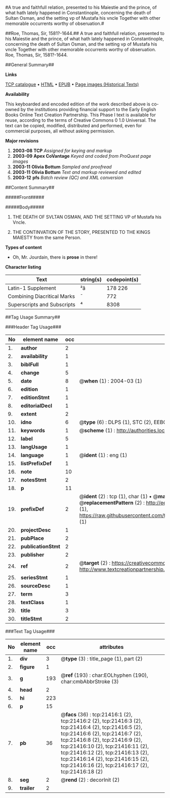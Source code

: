 #A true and faithfull relation, presented to his Maiestie and the prince, of what hath lately happened in Constantinople, concerning the death of Sultan Osman, and the setting vp of Mustafa his vncle Together with other memorable occurrents worthy of obseruation.#

##Roe, Thomas, Sir, 1581?-1644.##
A true and faithfull relation, presented to his Maiestie and the prince, of what hath lately happened in Constantinople, concerning the death of Sultan Osman, and the setting vp of Mustafa his vncle Together with other memorable occurrents worthy of obseruation.
Roe, Thomas, Sir, 1581?-1644.

##General Summary##

**Links**

[TCP catalogue](http://www.ota.ox.ac.uk/tcp/)  • 
[HTML](http://tei.it.ox.ac.uk/tcp/Texts-HTML/free/A08/A08166.html)  • 
[EPUB](http://tei.it.ox.ac.uk/tcp/Texts-EPUB/free/A08/A08166.epub) • 
[Page images (Historical Texts)](https://data.historicaltexts.jisc.ac.uk/view?pubId=eebo-99855908e&pageId=eebo-99855908e-21416-1)

**Availability**

This keyboarded and encoded edition of the
	       work described above is co-owned by the institutions
	       providing financial support to the Early English Books
	       Online Text Creation Partnership. This Phase I text is
	       available for reuse, according to the terms of Creative
	       Commons 0 1.0 Universal. The text can be copied,
	       modified, distributed and performed, even for
	       commercial purposes, all without asking permission.

**Major revisions**

1. __2003-08__ __TCP__ *Assigned for keying and markup*
1. __2003-09__ __Apex CoVantage__ *Keyed and coded from ProQuest page images*
1. __2003-11__ __Olivia Bottum__ *Sampled and proofread*
1. __2003-11__ __Olivia Bottum__ *Text and markup reviewed and edited*
1. __2003-12__ __pfs__ *Batch review (QC) and XML conversion*

##Content Summary##

#####Front#####

#####Body#####

1. THE DEATH OF SVLTAN OSMAN, AND THE SETTING VP of Mustafa his Vncle.

1. THE CONTINVATION OF THE STORY, PRESENTED TO THE KINGS MAIESTY from the same Person.

**Types of content**

  * Oh, Mr. Jourdain, there is **prose** in there!

**Character listing**


|Text|string(s)|codepoint(s)|
|---|---|---|
|Latin-1 Supplement|²â|178 226|
|Combining             Diacritical Marks|̄|772|
|Superscripts             and Subscripts|⁴|8308|

##Tag Usage Summary##

###Header Tag Usage###

|No|element name|occ|attributes|
|---|---|---|---|
|1.|__author__|2||
|2.|__availability__|1||
|3.|__biblFull__|1||
|4.|__change__|5||
|5.|__date__|8| @__when__ (1) : 2004-03 (1)|
|6.|__edition__|1||
|7.|__editionStmt__|1||
|8.|__editorialDecl__|1||
|9.|__extent__|2||
|10.|__idno__|6| @__type__ (6) : DLPS (1), STC (2), EEBO-CITATION (1), PROQUEST (1), VID (1)|
|11.|__keywords__|1| @__scheme__ (1) : http://authorities.loc.gov/ (1)|
|12.|__label__|5||
|13.|__langUsage__|1||
|14.|__language__|1| @__ident__ (1) : eng (1)|
|15.|__listPrefixDef__|1||
|16.|__note__|10||
|17.|__notesStmt__|2||
|18.|__p__|11||
|19.|__prefixDef__|2| @__ident__ (2) : tcp (1), char (1)  •  @__matchPattern__ (2) : ([0-9\-]+):([0-9IVX]+) (1), (.+) (1)  •  @__replacementPattern__ (2) : http://eebo.chadwyck.com/downloadtiff?vid=$1&page=$2 (1), https://raw.githubusercontent.com/textcreationpartnership/Texts/master/tcpchars.xml#$1 (1)|
|20.|__projectDesc__|1||
|21.|__pubPlace__|2||
|22.|__publicationStmt__|2||
|23.|__publisher__|2||
|24.|__ref__|2| @__target__ (2) : https://creativecommons.org/publicdomain/zero/1.0/ (1), http://www.textcreationpartnership.org/docs/. (1)|
|25.|__seriesStmt__|1||
|26.|__sourceDesc__|1||
|27.|__term__|3||
|28.|__textClass__|1||
|29.|__title__|3||
|30.|__titleStmt__|2||


###Text Tag Usage###

|No|element name|occ|attributes|
|---|---|---|---|
|1.|__div__|3| @__type__ (3) : title_page (1), part (2)|
|2.|__figure__|1||
|3.|__g__|193| @__ref__ (193) : char:EOLhyphen (190), char:cmbAbbrStroke (3)|
|4.|__head__|2||
|5.|__hi__|223||
|6.|__p__|15||
|7.|__pb__|36| @__facs__ (36) : tcp:21416:1 (2), tcp:21416:2 (2), tcp:21416:3 (2), tcp:21416:4 (2), tcp:21416:5 (2), tcp:21416:6 (2), tcp:21416:7 (2), tcp:21416:8 (2), tcp:21416:9 (2), tcp:21416:10 (2), tcp:21416:11 (2), tcp:21416:12 (2), tcp:21416:13 (2), tcp:21416:14 (2), tcp:21416:15 (2), tcp:21416:16 (2), tcp:21416:17 (2), tcp:21416:18 (2)|
|8.|__seg__|2| @__rend__ (2) : decorInit (2)|
|9.|__trailer__|2||

